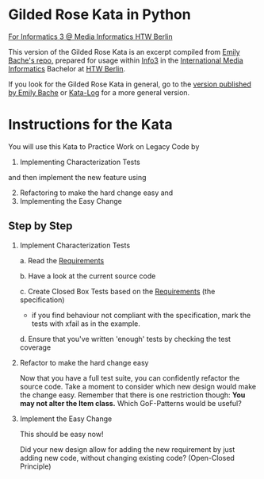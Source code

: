 
# Gilded Rose Kata in Python
[For Informatics 3 @ Media Informatics HTW Berlin](https://home.htw-berlin.de/~kleinen/info3)

This version of the Gilded Rose Kata is an excerpt compiled from [Emily Bache's repo,](https://github.com/emilybache/GildedRose-Refactoring-Kata)
prepared for usage within [Info3](https://home.htw-berlin.de/~kleinen/info3) in the [International Media Informatics](https://imi-bachelor.htw-berlin.de/) Bachelor at [HTW Berlin](https://www.htw-berlin.de/).

If you look for the Gilded Rose Kata in general, go to the [version published by Emily Bache](https://github.com/emilybache/GildedRose-Refactoring-Kata) or [Kata-Log](https://kata-log.rocks/gilded-rose-kata) for a more general version.

# Instructions for the Kata

You will use this Kata to Practice Work on Legacy Code by 
1. Implementing Characterization Tests

and then implement the new feature using 

2. Refactoring to make the hard change easy and
3. Implementing the Easy Change

## Step by Step

1. Implement Characterization Tests

    a. Read the [Requirements](GildedRoseRequirements.txt)
    
    b. Have a look at the current source code
    
    c. Create Closed Box Tests based on the [Requirements](GildedRoseRequirements.txt) (the specification)
   - if you find behaviour not compliant with the specification, 
     mark the tests with xfail as in the example.

    d. Ensure that you've written 'enough' tests by checking the test coverage


2. Refactor to make the hard change easy
    
    Now that you have a full test suite, you can confidently refactor the source code. Take a moment to consider which new design would make the change easy. Remember that there is one restriction though: **You may not alter the Item class.**
    Which GoF-Patterns would be useful?


3. Implement the Easy Change

    This should be easy now! 

    Did your new design allow for adding the new requirement by just adding new code, without changing existing code?
    (Open-Closed Principle) 
    



